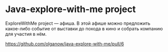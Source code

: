 # Java-explore-with-me project
ExploreWithMe project  — афиша. В этой афише можно предложить какое-либо событие от выставки до похода в кино и собрать
компанию для участия в нём.

https://github.com/olganow/java-explore-with-me/pull/6
